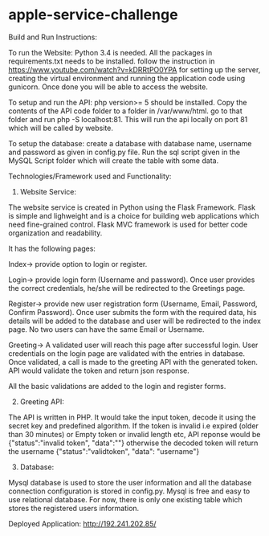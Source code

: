 # apple-service-challenge

Build and Run Instructions:

To run the Website:
Python 3.4 is needed. All the packages in requirements.txt needs to be installed. follow the instruction in https://www.youtube.com/watch?v=kDRRtPO0YPA for setting up the server, creating the virtual environment and running the application code using gunicorn. Once done you will be able to access the website.

To setup and run the API:
php version>= 5 should be installed. Copy the contents of the API code folder to a folder in /var/www/html. go to that folder and run php -S localhost:81. This will run the api locally on port 81 which will be called by website. 

To setup the database:
create a database with database name, username and password as given in config.py file. Run the sql script given in the MySQL Script folder which will create the table with some data.



Technologies/Framework used and Functionality:

1. Website Service: 

The website service is created in Python using the Flask Framework. Flask is simple and lighweight and is a choice for building web applications which need fine-grained control. Flask MVC framework is used for better code organization and readability.

It has the following pages:

Index-> provide option to login or register.

Login-> provide login form (Username and password). Once user provides the correct credentials, he/she will be redirected to the Greetings page.

Register-> provide new user registration form (Username, Email, Password, Confirm Password). Once user submits the form with the required data, his details will be added to the database and user will be redirected to the index page. No two users can have the same Email or Username.

Greeting-> A validated user will reach this page after successful login. User credentials on the login page are validated with the entries in database. Once validated, a call is made to the greeting API with the generated token. API would validate the token and return json response.

All the basic validations are added to the login and register forms. 

2. Greeting API:

The API is written in PHP. It would take the input token, decode it using the secret key and predefined algorithm. If the token is invalid i.e expired (older than 30 minutes) or Empty token or invalid length etc, API reponse would be {"status":"invalid token", "data":""} otherwise the decoded token will return the username {"status":"validtoken", "data": "username"}

3. Database: 

Mysql database is used to store the user information and all the database connection configuration is stored in config.py. Mysql is free and easy to use relational database. For now, there is only one existing table which stores the registered users information.

Deployed Application: http://192.241.202.85/
